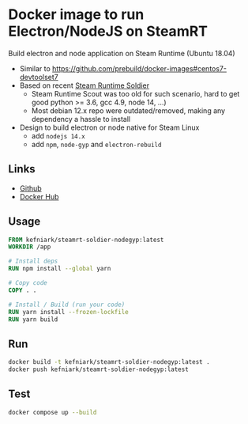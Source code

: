 # Docker image to run Electron/NodeJS on SteamRT

Build electron and node application on Steam Runtime (Ubuntu 18.04)

* Similar to https://github.com/prebuild/docker-images#centos7-devtoolset7
* Based on recent [Steam Runtime Soldier](https://gitlab.steamos.cloud/steamrt/steamrt/-/blob/steamrt/soldier/README.md)
  * Steam Runtime Scout was too old for such scenario, hard to get good python >= 3.6, gcc 4.9, node 14, ...)
  * Most debian 12.x repo were outdated/removed, making any dependency a hassle to install
* Design to build electron or node native for Steam Linux
  * add `nodejs 14.x`
  * add `npm`, `node-gyp` and `electron-rebuild`

## Links
* [Github](https://github.com/kefniark/steam-runtime-soldier-nodegyp)
* [Docker Hub](https://hub.docker.com/r/kefniark/steamrt-soldier-nodegyp)

## Usage
```Dockerfile
FROM kefniark/steamrt-soldier-nodegyp:latest
WORKDIR /app

# Install deps
RUN npm install --global yarn

# Copy code
COPY . .

# Install / Build (run your code)
RUN yarn install --frozen-lockfile
RUN yarn build
```

## Run

```sh
docker build -t kefniark/steamrt-soldier-nodegyp:latest .
docker push kefniark/steamrt-soldier-nodegyp:latest
```

## Test

```sh
docker compose up --build
```
